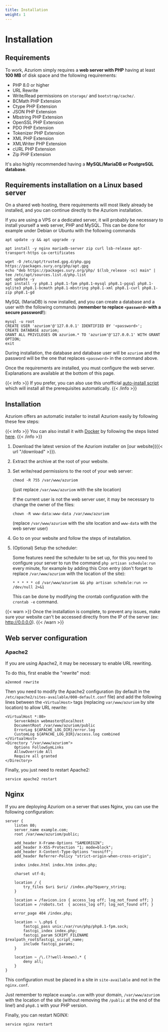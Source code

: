 ```yaml
---
title: Installation
weight: 1
---
```


# Installation

## Requirements

To work, Azuriom simply requires a **web server with PHP** having at least **100 MB**
of disk space and the following requirements:

- PHP 8.0 or higher
- URL Rewrite
- Write/Read permissions on `storage/` and `bootstrap/cache/`.
- BCMath PHP Extension
- Ctype PHP Extension
- JSON PHP Extension
- Mbstring PHP Extension
- OpenSSL PHP Extension
- PDO PHP Extension
- Tokenizer PHP Extension
- XML PHP Extension
- XMLWriter PHP Extension
- cURL PHP Extension
- Zip PHP Extension

It's also highly recommended having a **MySQL/MariaDB or PostgreSQL database**.

## Requirements installation on a Linux based server

On a shared web hosting, there requirements will most likely already be installed,
and you can continue directly to the Azuriom installation.

If you are using a VPS or a dedicated server, it will probably be necessary to install yourself a web server, PHP and MySQL.
This can be done for example under Debian or Ubuntu with the following commands

```
apt update -y && apt upgrade -y

apt install -y nginx mariadb-server zip curl lsb-release apt-transport-https ca-certificates

wget -O /etc/apt/trusted.gpg.d/php.gpg https://packages.sury.org/php/apt.gpg
echo "deb https://packages.sury.org/php/ $(lsb_release -sc) main" | tee /etc/apt/sources.list.d/php.list
apt update -y
apt install -y php8.1 php8.1-fpm php8.1-mysql php8.1-pgsql php8.1-sqlite3 php8.1-bcmath php8.1-mbstring php8.1-xml php8.1-curl php8.1-zip php8.1-gd
```

MySQL (MariaDB) is now installed, and you can create a database and a user with the
following commands (**remember to replace `<password>` with a secure password!**):
```
mysql -u root
CREATE USER 'azuriom'@'127.0.0.1' IDENTIFIED BY '<password>';
CREATE DATABASE azuriom;
GRANT ALL PRIVILEGES ON azuriom.* TO 'azuriom'@'127.0.0.1' WITH GRANT OPTION;
exit
```

During installation, the database and database user will be `azuriom` and the password will be the one that replaces `<password>`
in the command above.

Once the requirements are installed, you must configure the web server. Explanations are available at the bottom of this
page.

{{< info >}}
If you prefer, you can also use this unofficial
[auto-install script](https://github.com/AzuriomCommunity/Script-AutoInstall)
which will install all the prerequisites automatically.
{{< /info >}}

## Installation

Azuriom offers an automatic installer to install Azuriom easily by following these few steps:

{{< info >}}
You can also install it with [Docker](https://www.docker.com/) by following the steps listed [here](https://github.com/Azuriom/Azuriom/blob/master/docker/INSTALL.md).
{{< /info >}}

1. Download the latest version of the Azuriom installer on [our website]({{< url "/download" >}}).

1. Extract the archive at the root of your website.

1. Set write/read permissions to the root of your web server:
   ```
   chmod -R 755 /var/www/azuriom
   ```
   (just replace `/var/www/azuriom` with the site location)

   If the current user is not the web server user, it may be necessary to change the owner of the files:
    ```
    chown -R www-data:www-data /var/www/azuriom
    ```
   (replace `/var/www/azuriom` with the site location and `www-data`
   with the web server user)

1. Go to on your website and follow the steps of installation.

1. (Optional) Setup the scheduler:

   Some features need the scheduler to be set up, for this you need to configure your server to run the
   command `php artisan schedule:run` every minute, for example by adding this Cron entry (don't forget to
   replace `/var/www/azuriom`
   with the location of the site):
   ```
   * * * * * cd /var/www/azuriom && php artisan schedule:run >> /dev/null 2>&1
   ```
   This can be done by modifying the crontab configuration with the `crontab -e` command.

{{< warn >}}
Once the installation is complete, to prevent any issues, make sure your website
can't be accessed directly from the IP of the server (ex: http://0.0.0.0).
{{< /warn >}}

## Web server configuration

### Apache2

If you are using Apache2, it may be necessary to enable URL rewriting.

To do this, first enable the "rewrite" mod:

```
a2enmod rewrite
```

Then you need to modify the Apache2 configuration (by default in the `/etc/apache2/sites-available/000-default.conf` file)
and add the following lines between the `<VirtualHost>` tags (replacing `var/www/azuriom` by site location)
to allow URL rewrite:

```
<VirtualHost *:80>
	ServerAdmin webmaster@localhost
	DocumentRoot /var/www/azuriom/public
	ErrorLog ${APACHE_LOG_DIR}/error.log
	CustomLog ${APACHE_LOG_DIR}/access.log combined
</VirtualHost>
<Directory "/var/www/azuriom">
    Options FollowSymLinks
    AllowOverride All
    Require all granted
</Directory>
```

Finally, you just need to restart Apache2:

```
service apache2 restart
```

## Nginx

If you are deploying Azuriom on a server that uses Nginx, you can use the following configuration:

```
server {
    listen 80;
    server_name example.com;
    root /var/www/azuriom/public;

    add_header X-Frame-Options "SAMEORIGIN";
    add_header X-XSS-Protection "1; mode=block";
    add_header X-Content-Type-Options "nosniff";
    add_header Referrer-Policy "strict-origin-when-cross-origin";

    index index.html index.htm index.php;

    charset utf-8;

    location / {
        try_files $uri $uri/ /index.php?$query_string;
    }

    location = /favicon.ico { access_log off; log_not_found off; }
    location = /robots.txt  { access_log off; log_not_found off; }

    error_page 404 /index.php;

    location ~ \.php$ {
        fastcgi_pass unix:/var/run/php/php8.1-fpm.sock;
        fastcgi_index index.php;
        fastcgi_param SCRIPT_FILENAME $realpath_root$fastcgi_script_name;
        include fastcgi_params;
    }

    location ~ /\.(?!well-known).* {
        deny all;
    }
}
```

This configuration must be placed in a site in `site-available` and not in the
`nginx.conf`.

Just remember to replace `example.com` with your domain, `/var/www/azuriom`
with the location of the site (without removing the `/public` at the end of the line!)
and `php8.1` with your PHP version.

Finally, you can restart NGINX:

```
service nginx restart
```
